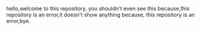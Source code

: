 hello,welcome to this repository,
you shouldn't even see this because,this
repository is an error,it doesn't show anything because,
this repository is an error,bye.
